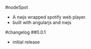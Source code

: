 #nodeSpot
- A nwjs wrapped spotify web player.
- built with angularjs and nwjs

#changelog
##0.0.1
  - initial release
